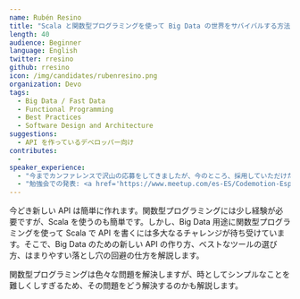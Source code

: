 ```yaml
---
name: Rubén Resino
title: "Scala と関数型プログラミングを使って Big Data の世界をサバイバルする方法"
length: 40
audience: Beginner
language: English
twitter: rresino
github: rresino
icon: /img/candidates/rubenresino.png
organization: Devo
tags:
  - Big Data / Fast Data
  - Functional Programming
  - Best Practices
  - Software Design and Architecture
suggestions:
  - API を作っているデベロッパー向け
contributes:
  - 
speaker_experience:
  - "今までカンファレンスで沢山の応募をしてきましたが、今のところ、採用していただけたことはありません。今度こそ。: <a href='https://madrid2018.codemotionworld.com/es/ https://t3chfest.uc3m.es/2018/?lang=es'>https://madrid2018.codemotionworld.com/es/ https://t3chfest.uc3m.es/2018/?lang=es</a>"
  - "勉強会での発表: <a href='https://www.meetup.com/es-ES/Codemotion-Espana/events/255450342/'>https://www.meetup.com/es-ES/Codemotion-Espana/events/255450342/</a>"
---
```

今どき新しい API は簡単に作れます。関数型プログラミングには少し経験が必要ですが、Scala を使うのも簡単です。しかし、Big Data 用途に関数型プログラミングを使って Scala で API を書くには多大なるチャレンジが待ち受けています。そこで、Big Data のための新しい API の作り方、ベストなツールの選び方、はまりやすい落とし穴の回避の仕方を解説します。

関数型プログラミングは色々な問題を解決しますが、時としてシンプルなことを難しくしすぎるため、その問題をどう解決するのかも解説します。
